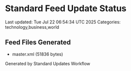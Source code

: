 # Standard Feed Update Status
Last updated: Tue Jul 22 06:54:34 UTC 2025
Categories: technology,business,world

## Feed Files Generated
- master.xml (51836 bytes)

Generated by Standard Updates Workflow
